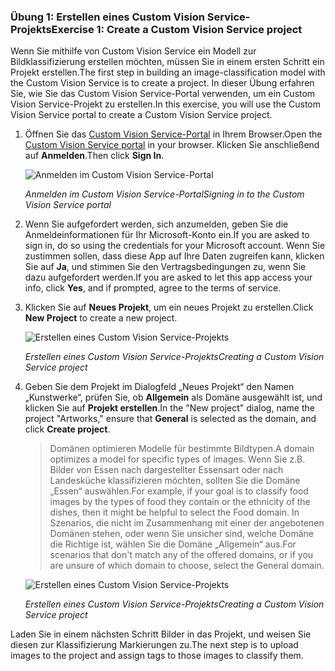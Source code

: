 ### <a name="exercise-1-create-a-custom-vision-service-project"></a><span data-ttu-id="4904c-101">Übung 1: Erstellen eines Custom Vision Service-Projekts</span><span class="sxs-lookup"><span data-stu-id="4904c-101">Exercise 1: Create a Custom Vision Service project</span></span>

<span data-ttu-id="4904c-102">Wenn Sie mithilfe von Custom Vision Service ein Modell zur Bildklassifizierung erstellen möchten, müssen Sie in einem ersten Schritt ein Projekt erstellen.</span><span class="sxs-lookup"><span data-stu-id="4904c-102">The first step in building an image-classification model with the Custom Vision Service is to create a project.</span></span> <span data-ttu-id="4904c-103">In dieser Übung erfahren Sie, wie Sie das Custom Vision Service-Portal verwenden, um ein Custom Vision Service-Projekt zu erstellen.</span><span class="sxs-lookup"><span data-stu-id="4904c-103">In this exercise, you will use the Custom Vision Service portal to create a Custom Vision Service project.</span></span>

1. <span data-ttu-id="4904c-104">Öffnen Sie das [Custom Vision Service-Portal](https://www.customvision.ai/) in Ihrem Browser.</span><span class="sxs-lookup"><span data-stu-id="4904c-104">Open the [Custom Vision Service portal](https://www.customvision.ai/) in your browser.</span></span> <span data-ttu-id="4904c-105">Klicken Sie anschließend auf **Anmelden**.</span><span class="sxs-lookup"><span data-stu-id="4904c-105">Then click **Sign In**.</span></span> 
 
    ![Anmelden im Custom Vision Service-Portal](../images/portal-sign-in.png)

    <span data-ttu-id="4904c-107">_Anmelden im Custom Vision Service-Portal_</span><span class="sxs-lookup"><span data-stu-id="4904c-107">_Signing in to the Custom Vision Service portal_</span></span>

1. <span data-ttu-id="4904c-108">Wenn Sie aufgefordert werden, sich anzumelden, geben Sie die Anmeldeinformationen für Ihr Microsoft-Konto ein.</span><span class="sxs-lookup"><span data-stu-id="4904c-108">If you are asked to sign in, do so using the credentials for your Microsoft account.</span></span> <span data-ttu-id="4904c-109">Wenn Sie zustimmen sollen, dass diese App auf Ihre Daten zugreifen kann, klicken Sie auf **Ja**, und stimmen Sie den Vertragsbedingungen zu, wenn Sie dazu aufgefordert werden.</span><span class="sxs-lookup"><span data-stu-id="4904c-109">If you are asked to let this app access your info, click **Yes**, and if prompted, agree to the terms of service.</span></span>

1. <span data-ttu-id="4904c-110">Klicken Sie auf **Neues Projekt**, um ein neues Projekt zu erstellen.</span><span class="sxs-lookup"><span data-stu-id="4904c-110">Click **New Project** to create a new project.</span></span>
  
    ![Erstellen eines Custom Vision Service-Projekts](../images/portal-click-new-project.png)

    <span data-ttu-id="4904c-112">_Erstellen eines Custom Vision Service-Projekts_</span><span class="sxs-lookup"><span data-stu-id="4904c-112">_Creating a Custom Vision Service project_</span></span>

1. <span data-ttu-id="4904c-113">Geben Sie dem Projekt im Dialogfeld „Neues Projekt“ den Namen „Kunstwerke“, prüfen Sie, ob **Allgemein** als Domäne ausgewählt ist, und klicken Sie auf **Projekt erstellen**.</span><span class="sxs-lookup"><span data-stu-id="4904c-113">In the "New project" dialog, name the project "Artworks," ensure that **General** is selected as the domain, and click **Create project**.</span></span>

    > <span data-ttu-id="4904c-114">Domänen optimieren Modelle für bestimmte Bildtypen.</span><span class="sxs-lookup"><span data-stu-id="4904c-114">A domain optimizes a model for specific types of images.</span></span> <span data-ttu-id="4904c-115">Wenn Sie z.B. Bilder von Essen nach dargestellter Essensart oder nach Landesküche klassifizieren möchten, sollten Sie die Domäne „Essen“ auswählen.</span><span class="sxs-lookup"><span data-stu-id="4904c-115">For example, if your goal is to classify food images by the types of food they contain or the ethnicity of the dishes, then it might be helpful to select the Food domain.</span></span> <span data-ttu-id="4904c-116">In Szenarios, die nicht im Zusammenhang mit einer der angebotenen Domänen stehen, oder wenn Sie unsicher sind, welche Domäne die Richtige ist, wählen Sie die Domäne „Allgemein“ aus.</span><span class="sxs-lookup"><span data-stu-id="4904c-116">For scenarios that don't match any of the offered domains, or if you are unsure of which domain to choose, select the General domain.</span></span>

    ![Erstellen eines Custom Vision Service-Projekts](../images/portal-create-project.png)

    <span data-ttu-id="4904c-118">_Erstellen eines Custom Vision Service-Projekts_</span><span class="sxs-lookup"><span data-stu-id="4904c-118">_Creating a Custom Vision Service project_</span></span>

<span data-ttu-id="4904c-119">Laden Sie in einem nächsten Schritt Bilder in das Projekt, und weisen Sie diesen zur Klassifizierung Markierungen zu.</span><span class="sxs-lookup"><span data-stu-id="4904c-119">The next step is to upload images to the project and assign tags to those images to classify them.</span></span>